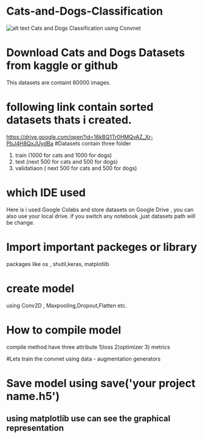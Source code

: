 # Cats-and-Dogs-Classification
![alt text](https://drive.google.com/drive/folders/1CXf21MOUyzcQDot_rOs_pjvawiH6ZrEq)
Cats and Dogs Classification using Convnet
# Download Cats and Dogs Datasets from kaggle or github 
This datasets are containt 60000 images.
# following link contain sorted datasets thats i created.
https://drive.google.com/open?id=16kBQ1Tr0HMQvAZ_Xr-PbJ4H8QxJUydBa
#Datasets contain three folder
1) train (1000 for cats and 1000 for dogs)
2) test (next 500 for cats and 500 for dogs)
3) validatiaon ( next 500 for cats and 500 for dogs)
# which IDE used
Here is i used Google Colabs and store datasets on Google Drive , you can also use your local drive. 
if you switch any notebook ,just datasets path will be change.
# Import important packeges or library
packages like os , shutil,keras, matplotlib
# create model 
using Conv2D , Maxpooling,Dropout,Flatten etc.
# How to compile model 
 compile method have three attribute 
 1)loss
 2)optimizer 
 3) metrics
 
 #Lets train the convnet using data - augmentation generators
 
 
 # Save model using save('your project name.h5')
 
 
## using matplotlib use can see the graphical representation

